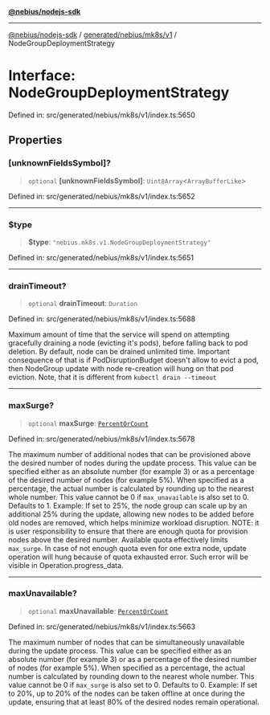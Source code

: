 [**@nebius/nodejs-sdk**](../../../../../README.md)

---

[@nebius/nodejs-sdk](../../../../../README.md) / [generated/nebius/mk8s/v1](../README.md) / NodeGroupDeploymentStrategy

# Interface: NodeGroupDeploymentStrategy

Defined in: src/generated/nebius/mk8s/v1/index.ts:5650

## Properties

### \[unknownFieldsSymbol\]?

> `optional` **\[unknownFieldsSymbol\]**: `Uint8Array`\<`ArrayBufferLike`\>

Defined in: src/generated/nebius/mk8s/v1/index.ts:5652

---

### $type

> **$type**: `"nebius.mk8s.v1.NodeGroupDeploymentStrategy"`

Defined in: src/generated/nebius/mk8s/v1/index.ts:5651

---

### drainTimeout?

> `optional` **drainTimeout**: `Duration`

Defined in: src/generated/nebius/mk8s/v1/index.ts:5688

Maximum amount of time that the service will spend on attempting gracefully draining a node (evicting it's pods), before
falling back to pod deletion.
By default, node can be drained unlimited time.
Important consequence of that is if PodDisruptionBudget doesn't allow to evict a pod,
then NodeGroup update with node re-creation will hung on that pod eviction.
Note, that it is different from `kubectl drain --timeout`

---

### maxSurge?

> `optional` **maxSurge**: [`PercentOrCount`](PercentOrCount.md)

Defined in: src/generated/nebius/mk8s/v1/index.ts:5678

The maximum number of additional nodes that can be provisioned above the desired number of nodes during the update process.
This value can be specified either as an absolute number (for example 3) or as a percentage of the desired number of nodes (for example 5%).
When specified as a percentage, the actual number is calculated by rounding up to the nearest whole number.
This value cannot be 0 if `max_unavailable` is also set to 0.
Defaults to 1.
Example: If set to 25%, the node group can scale up by an additional 25% during the update,
allowing new nodes to be added before old nodes are removed, which helps minimize workload disruption.
NOTE: it is user responsibility to ensure that there are enough quota for provision nodes above the desired number.
Available quota effectively limits `max_surge`.
In case of not enough quota even for one extra node, update operation will hung because of quota exhausted error.
Such error will be visible in Operation.progress_data.

---

### maxUnavailable?

> `optional` **maxUnavailable**: [`PercentOrCount`](PercentOrCount.md)

Defined in: src/generated/nebius/mk8s/v1/index.ts:5663

The maximum number of nodes that can be simultaneously unavailable during the update process.
This value can be specified either as an absolute number (for example 3) or as a percentage of the desired number of nodes (for example 5%).
When specified as a percentage, the actual number is calculated by rounding down to the nearest whole number.
This value cannot be 0 if `max_surge` is also set to 0.
Defaults to 0.
Example: If set to 20%, up to 20% of the nodes can be taken offline at once during the update,
ensuring that at least 80% of the desired nodes remain operational.
